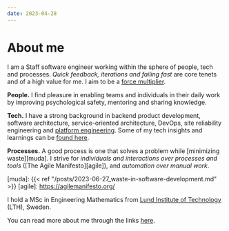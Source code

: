 ```yaml
---
date: 2023-04-28
---
```

About me
========

I am a Staff software engineer working within the sphere of people, tech and
processes. _Quick feedback, iterations and failing fast_ are core tenets and of
a high value for me. I aim to be a [force multiplier][force-multiplier-book].

[force-multiplier-book]: https://www.amazon.com/Force-Multiplier-Teams-Where-Everyone/dp/0998992704

**People.** I find pleasure in enabling teams and individuals in their daily
work by improving psychological safety, mentoring and sharing knowledge.

**Tech.** I have a strong background in backend product development, software
architecture, service-oriented architecture, DevOps, site reliability
engineering and [platform engineering][platform-engineering]. Some of my tech
insights and learnings can be [found here][quora].

[platform-engineering]: https://www.honeycomb.io/blog/future-ops-platform-engineering
[quora]: https://www.quora.com/What-are-the-best-secrets-of-great-programmers/answer/Jens-Rantil

**Processes.** A good process is one that solves a problem while [minimizing
waste][muda]. I strive for *individuals and interactions over processes and
tools* ([The Agile Manifesto][agile]), and *automation over manual work*.

[muda]: {{< ref "/posts/2023-06-27_waste-in-software-development.md" >}}
[agile]: https://agilemanifesto.org/

I hold a MSc in Engineering Mathematics from [Lund Institute of
Technology](http://www.lth.se/english/) (LTH), Sweden.

You can read more about me through the links [here][frontpage].

[frontpage]: /
